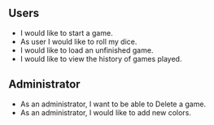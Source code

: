 ## Users
- I would like to start a game.
- As user I would like to roll my dice.
- I would like to load an unfinished game.
- I would like to view the history of games played.

## Administrator
- As an administrator, I want to be able to Delete a game.
- As an administrator, I would like to add new colors.
